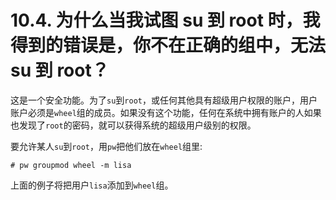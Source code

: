 # 10.4. 为什么当我试图 su 到 root 时，我得到的错误是，你不在正确的组中，无法 su 到 root？

这是一个安全功能。为了`su`到`root`，或任何其他具有超级用户权限的账户，用户账户必须是`wheel`组的成员。如果没有这个功能，任何在系统中拥有账户的人如果也发现了`root`的密码，就可以获得系统的超级用户级别的权限。

要允许某人`su`到`root`，用`pw`把他们放在`wheel`组里:

```
# pw groupmod wheel -m lisa
```

上面的例子将把用户`lisa`添加到`wheel`组。
